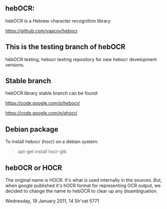 hebOCR:
------
hebOCR is a Hebrew character recognition library

https://github.com/yaacov/hebocr

This is the testing branch of hebOCR
------------------------------------
hebOCR testing, hebocr testing repository for new hebocr development versions. 

Stable branch
-------------
hebOCR library stable branch can be found:

https://code.google.com/p/hebocr/

https://code.google.com/p/qhocr/

Debian package
--------------
To install hebocr (hocr) on a debian system:

> apt-get install hocr-gtk

hebOCR or HOCR
--------------
The original name is HOCR. It's what is used internally in the sources. 
But, when google published it's hOCR format for representing OCR output, 
we decided to change the name to hebOCR to clear up any disambiguation.

Wednesday, 19 January 2011, 14 Sh'vat 5771

